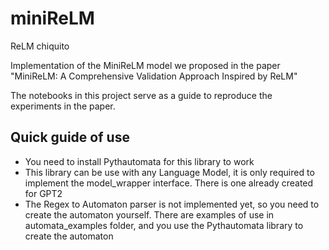 # miniReLM
ReLM chiquito

Implementation of the MiniReLM model we proposed in the paper "MiniReLM: A Comprehensive Validation Approach Inspired by ReLM"

The notebooks in this project serve as a guide to reproduce the experiments in the paper.

## Quick guide of use

- You need to install Pythautomata for this library to work
- This library can be use with any Language Model, it is only required to implement the model_wrapper interface. There is one already created for GPT2
- The Regex to Automaton parser is not implemented yet, so you need to create the automaton yourself. There are examples of use in automata_examples folder, and you use the Pythautomata library to create the automaton